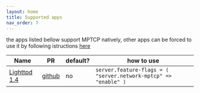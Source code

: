 ```yaml
---
layout: home
title: Supported apps
nav_order: 7
---
```

the apps listed bellow support MPTCP natively, other apps can be forced to use it by following istructions [here](installation.html#force-mptcp)

| Name | PR | default? | how to use |
| --- | --- | --- | --- |
| [Lighttpd 1.4](https://www.lighttpd.net/) | [github](https://github.com/lighttpd/lighttpd1.4/pull/132) | no | `server.feature-flags = ( "server.network-mptcp" => "enable" )` |
